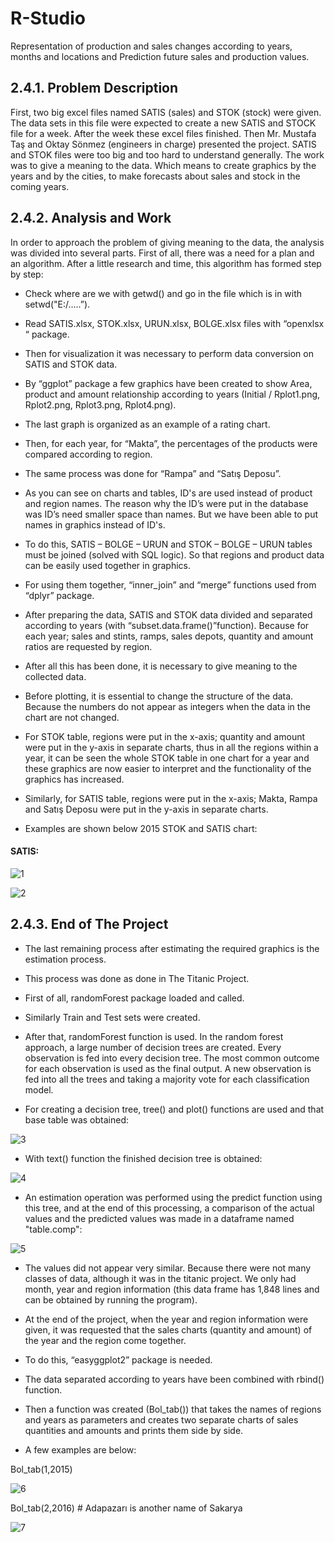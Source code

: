 # R-Studio

Representation of production and sales changes according to years, months and locations and Prediction future sales and production values.

## 2.4.1. Problem Description

 First, two big excel files named SATIS (sales) and STOK (stock) were
given. The data sets in this file were expected to create a new SATIS and
STOCK file for a week. After the week these excel files finished. Then Mr.
Mustafa Taş and Oktay Sönmez (engineers in charge) presented the project.
SATIS and STOK files were too big and too hard to understand generally. The
work was to give a meaning to the data. Which means to create graphics by 
the years and by the cities, to make forecasts about sales and stock in the
coming years.

## 2.4.2. Analysis and Work

 In order to approach the problem of giving meaning to the data, the
analysis was divided into several parts. First of all, there was a need for a plan
and an algorithm. After a little research and time, this algorithm has formed
step by step:

- Check where are we with getwd() and go in the file which is in with
setwd("E:/…..”).

- Read SATIS.xlsx, STOK.xlsx, URUN.xlsx, BOLGE.xlsx files with
“openxlsx “ package.

- Then for visualization it was necessary to perform data conversion
on SATIS and STOK data.

- By “ggplot” package a few graphics have been created to show
Area, product and amount relationship according to years (Initial /
Rplot1.png, Rplot2.png, Rplot3.png, Rplot4.png).

- The last graph is organized as an example of a rating chart.

- Then, for each year, for “Makta”, the percentages of the products
were compared according to region.

- The same process was done for “Rampa” and “Satış Deposu”.

- As you can see on charts and tables, ID's are used instead of
product and region names. The reason why the ID’s were put in the
database was ID’s need smaller space than names. But we have
been able to put names in graphics instead of ID's.

- To do this, SATIS – BOLGE – URUN and STOK – BOLGE – URUN
tables must be joined (solved with SQL logic). So that regions and
product data can be easily used together in graphics.

- For using them together, “inner_join” and “merge” functions used
from “dplyr” package.

- After preparing the data, SATIS and STOK data divided and
separated according to years (with “subset.data.frame()”function).
Because for each year; sales and stints, ramps, sales depots,
quantity and amount ratios are requested by region.
- After all this has been done, it is necessary to give meaning to the
collected data.

- Before plotting, it is essential to change the structure of the data.
Because the numbers do not appear as integers when the data in
the chart are not changed.

- For STOK table, regions were put in the x-axis; quantity and
amount were put in the y-axis in separate charts, thus in all the
regions within a year, it can be seen the whole STOK table in one
chart for a year and these graphics are now easier to interpret and
the functionality of the graphics has increased.

- Similarly, for SATIS table, regions were put in the x-axis; Makta,
Rampa and Satış Deposu were put in the y-axis in separate charts.


* Examples are shown below 2015 STOK and SATIS chart:

#### SATIS: 

![1](https://user-images.githubusercontent.com/32525636/61541226-f0bf9c80-aa47-11e9-98f2-ca722c6ed8f6.png)



![2](https://user-images.githubusercontent.com/32525636/61541232-f4532380-aa47-11e9-8be2-17f008994d36.png)



## 2.4.3. End of The Project

- The last remaining process after estimating the required graphics is the
estimation process.

- This process was done as done in The Titanic Project.

- First of all, randomForest package loaded and called.

- Similarly Train and Test sets were created.

- After that, randomForest function is used. In the random forest
approach, a large number of decision trees are created. Every
observation is fed into every decision tree. The most common outcome
for each observation is used as the final output. A new observation is
fed into all the trees and taking a majority vote for each classification
model. 

- For creating a decision tree, tree() and plot() functions are used and
that base table was obtained:

![3](https://user-images.githubusercontent.com/32525636/61541427-4e53e900-aa48-11e9-84c1-c371463eb77a.png)

- With text() function the finished decision tree is obtained: 

![4](https://user-images.githubusercontent.com/32525636/61541769-ebaf1d00-aa48-11e9-80c5-5bd6ddf584e9.png)

- An estimation operation was performed using the predict function using
this tree, and at the end of this processing, a comparison of the actual
values and the predicted values was made in a dataframe named
"table.comp":

![5](https://user-images.githubusercontent.com/32525636/61541771-ee117700-aa48-11e9-80ed-331c34aee33f.png)

- The values did not appear very similar. Because there were not many
classes of data, although it was in the titanic project. We only had
month, year and region information (this data frame has 1,848 lines
and can be obtained by running the program).

- At the end of the project, when the year and region information were
given, it was requested that the sales charts (quantity and amount) of
the year and the region come together.

- To do this, “easyggplot2” package is needed.

- The data separated according to years have been combined with
rbind() function.

- Then a function was created (Bol_tab()) that takes the names of
regions and years as parameters and creates two separate charts of
sales quantities and amounts and prints them side by side. 

* A few examples are below:


Bol_tab(1,2015)

![6](https://user-images.githubusercontent.com/32525636/61541775-ef42a400-aa48-11e9-80f5-b17d1d5b06a8.png)

Bol_tab(2,2016) # Adapazarı is another name of Sakarya

![7](https://user-images.githubusercontent.com/32525636/61541781-f10c6780-aa48-11e9-98b1-c489bcc61a89.png)
